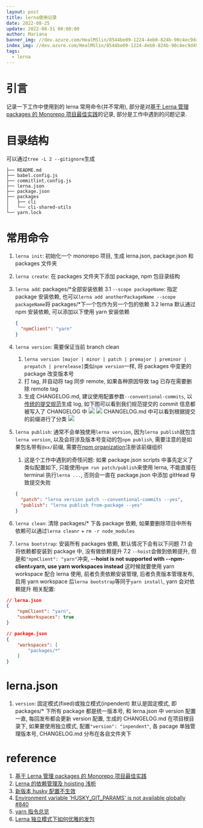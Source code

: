 ```yaml
---
layout: post
title: lerna使用记录
date: 2022-08-25
update: 2022-08-31 00:00:00
author: Mariana
banner_img: //dev.azure.com/HealMSlin/8544be09-1224-4eb0-824b-90c4ec9d49ee/_apis/git/repositories/7a27a721-4c93-4ecf-8258-d5422217b60a/items?path=%2F1660140287748_6143.png&versionDescriptor%5BversionOptions%5D=0&versionDescriptor%5BversionType%5D=0&versionDescriptor%5Bversion%5D=master&resolveLfs=true&%24format=octetStream&api-version=5.0
index_img: //dev.azure.com/HealMSlin/8544be09-1224-4eb0-824b-90c4ec9d49ee/_apis/git/repositories/7a27a721-4c93-4ecf-8258-d5422217b60a/items?path=%2F1660140287748_6143.png&versionDescriptor%5BversionOptions%5D=0&versionDescriptor%5BversionType%5D=0&versionDescriptor%5Bversion%5D=master&resolveLfs=true&%24format=octetStream&api-version=5.0
tags:
  - lerna
---
```


# 引言

记录一下工作中使用到的 lerna 常用命令(并不常用), 部分是对[基于 Lerna 管理 packages 的 Monorepo 项目最佳实践](https://juejin.cn/post/6844903911095025678#heading-2)的记录, 部分是工作中遇到的问题记录.

# 目录结构

可以通过`tree -L 2 --gitignore`生成

```
├── README.md
├── babel.config.js
├── commitlint.config.js
├── lerna.json
├── package.json
├── packages
│   ├── cli
│   └── cli-shared-utils
└── yarn.lock
```

# 常用命令

1. `lerna init`: 初始化一个 monorepo 项目, 生成 lerna.json, package.json 和 packages 文件夹
2. `lerna create`: 在 packages 文件夹下添加 package, npm 包目录结构
3. `lerna add`: packages/\*全部安装依赖
   3.1 `--scope packageName`: 指定 package 安装依赖, 也可以`lerna add anotherPackageName --scope packageName`将 packages/\*下一个包作为另一个包的依赖
   3.2 lerna 默认通过 npm 安装依赖, 可以添加以下使用 yarn 安装依赖

   ```json
   {
     "npmClient": "yarn"
   }
   ```

4. `lerna version`: 需要保证当前 branch clean

   1. `lerna version [major | minor | patch | premajor | preminor | prepatch | prerelease]`类似`npm version`一样, 将 packages 中变更的 package 改变版本号
   2. 打 tag, 并自动将 tag 同步 remote, 如果各种原因导致 tag 已存在需要删除 remote tag
   3. 生成 CHANGELOG.md, 建议使用配置参数`--conventional-commits`, 以[传统的提交规范](https://conventionalcommits.org/)生成 log, 如下图可以看到我们规范提交的 commit 信息都被写入了 CHANGELOG 中
      ![](https://dev.azure.com/HealMSlin/8544be09-1224-4eb0-824b-90c4ec9d49ee/_apis/git/repositories/7a27a721-4c93-4ecf-8258-d5422217b60a/items?path=%2F1661445238686_7737.png&versionDescriptor%5BversionOptions%5D=0&versionDescriptor%5BversionType%5D=0&versionDescriptor%5Bversion%5D=master&resolveLfs=true&%24format=octetStream&api-version=5.0)
      ![](https://dev.azure.com/HealMSlin/8544be09-1224-4eb0-824b-90c4ec9d49ee/_apis/git/repositories/7a27a721-4c93-4ecf-8258-d5422217b60a/items?path=%2F1661445271386_3522.png&versionDescriptor%5BversionOptions%5D=0&versionDescriptor%5BversionType%5D=0&versionDescriptor%5Bversion%5D=master&resolveLfs=true&%24format=octetStream&api-version=5.0)
      CHANGELOG.md 中可以看到根据提交的前缀进行了分类
      ![](https://dev.azure.com/HealMSlin/8544be09-1224-4eb0-824b-90c4ec9d49ee/_apis/git/repositories/7a27a721-4c93-4ecf-8258-d5422217b60a/items?path=%2F1661931145247_8800.png&versionDescriptor%5BversionOptions%5D=0&versionDescriptor%5BversionType%5D=0&versionDescriptor%5Bversion%5D=master&resolveLfs=true&%24format=octetStream&api-version=5.0)

5. `lerna publish`: 通常不会单独使用`lerna version`, 因为`lerna publish`就包含`lerna version`, 以及会将涉及版本号变动的包`npm publish`, 需要注意的是如果包名带有`@xx/`前缀, 需要在[npm organization](https://www.npmjs.com/org/create)注册该前缀组织
   1. 这是个工作中遇到的奇怪问题: 如果 package.json scripts 中事先定义了类似配置如下, 只能使用`npm run patch/publish`来使用 lerna, 不能直接在 terminal 执行`lerna ...`, 否则会一直在 package.json 中添加 gitHead 导致提交失败
   ```json
   {
     "patch": "lerna version patch --conventional-commits --yes",
     "publish": "lerna publish from-package --yes"
   }
   ```
6. `lerna clean`: 清除 packages/\* 下各 package 依赖, 如果要删除项目中所有依赖可以通过`lerna cleanr` + `rm -r node_modules`
7. `lerna bootstrap`: 安装所有 packages 依赖, 默认情况下会有以下问题
   7.1 会将依赖都安装到 package 中, 没有做依赖提升
   7.2 `--hoist`会做到依赖提升, 但是和`"npmClient": "yarn"`冲突, **--hoist is not supported with --npm-client=yarn, use yarn workspaces instead**
   这时候就要使用 yarn workspace 配合 lerna 使用, 前者负责依赖安装管理, 后者负责版本管理发布, 启用 yarn workspace 后`lerna bootstrap`等同于`yarn install`, yarn 会对依赖提升
   相关配置:

```json
// lerna.json
{
	"npmClient": "yarn",
	"useWorkspaces": true
}

// package.json
{
	"workspaces": [
		"packages/*"
	]
}
```

# lerna.json

1. `version`: 固定模式(fixed)或独立模式(inpendent)
   默认是固定模式, 即 packages/\* 下所有 package 都是统一版本号, 和 lerna.json 中 version 配置一直, 每回发布都会更新 version 配置, 生成的 CHANGELOG.md 在项目根目录下, 如果要使用独立模式, 配置`"version": "inpendent"`, 各 pacage 单独管理版本号, CHANGELOG.md 分布在各自文件夹下

# reference

1. [基于 Lerna 管理 packages 的 Monorepo 项目最佳实践](https://juejin.cn/post/6844903911095025678)
2. [Lerna 的依赖管理及 hoisting 浅析](https://yrq110.me/post/tool/how-lerna-manage-package-dependencies/)
3. [新版本 husky 配置不生效](https://www.cnblogs.com/ly0612/p/15545803.html)
4. [Environment variable 'HUSKY_GIT_PARAMS' is not available globally #840](https://github.com/typicode/husky/issues/840)
5. [yarn 指令总览](http://www.febeacon.com/lerna-docs-zh-cn/routes/commands/)
6. [Lerna 独立模式下如何优雅的发包](https://juejin.cn/post/7012622147726082055)
